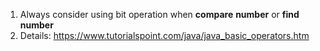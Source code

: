 1. Always consider using bit operation when __compare__ __number__ or __find__ __number__ 
2. Details: https://www.tutorialspoint.com/java/java_basic_operators.htm
